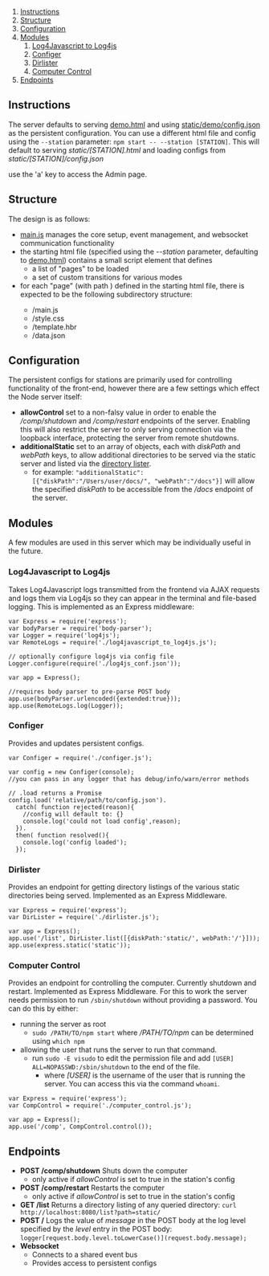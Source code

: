 1. [Instructions](#instructions)
1. [Structure](#structure)
1. [Configuration](#configuration)
1. [Modules](#modules)
   1. [Log4Javascript to Log4js](#log4javascript-to-log4js)
   1. [Configer](#configer)
   1. [Dirlister](#dirlister)
   1. [Computer Control](#computer-control)
1. [Endpoints](#endpoints)

## Instructions

The server defaults to serving [demo.html](static/demo.html) and using [static/demo/config.json]() as the persistent configuration. You can use a different html file and config using the `--station` parameter: `npm start -- --station [STATION]`. This will default to serving _static/[STATION].html_ and loading configs from _static/[STATION]/config.json_

use the 'a' key to access the Admin page.

## Structure
The design is as follows:

* [main.js](static/js/main.js) manages the core setup, event management, and websocket communication functionality
* the starting html file (specified using the _--station_ parameter, defaulting to [demo.html](static/demo.html)) contains a small script element that defines 
  - a list of "pages" to be loaded
  - a set of custom transitions for various modes
* for each "page" (with path <PagePath>) defined in the starting html file, there is expected to be the following subdirectory structure:
  - <PagePath>/main.js
  - <PagePath>/style.css
  - <PagePath>/template.hbr
  - <PagePath>/data.json

## Configuration

The persistent configs for stations are primarily used for controlling
functionality of the front-end, however there are a few settings which
effect the Node server itself:

* **allowControl** set to a non-falsy value in order to enable 
the _/comp/shutdown_ and _/comp/restart_ endpoints of the server. Enabling this will also
restrict the server to only serving connection via the loopback interface,
protecting the server from remote shutdowns.
* **additionalStatic** set to an array of objects, each with _diskPath_ 
and _webPath_ keys, to allow additional directories to be served via the
static server and listed via the [directory lister](#dirlister).
  - for example: `"additionalStatic":[{"diskPath":"/Users/user/docs/",
"webPath":"/docs"}]` will allow the specified _diskPath_ to be accessible from 
the _/docs_ endpoint of the server.

## Modules

A few modules are used in this server which may be individually useful 
in the future.

### Log4Javascript to Log4js

Takes Log4Javascript logs transmitted from the frontend via AJAX requests
and logs them via Log4js so they can appear 
in the terminal and file-based logging. 
This is implemented as an Express middleware:

```
var Express = require('express');
var bodyParser = require('body-parser');
var Logger = require('log4js');
var RemoteLogs = require('./log4javascript_to_log4js.js');

// optionally configure log4js via config file
Logger.configure(require('./log4js_conf.json'));

var app = Express();

//requires body parser to pre-parse POST body
app.use(bodyParser.urlencoded({extended:true}));
app.use(RemoteLogs.log(Logger));
```

### Configer

Provides and updates persistent configs. 

```
var Configer = require('./configer.js');

var config = new Configer(console);
//you can pass in any logger that has debug/info/warn/error methods

// .load returns a Promise
config.load('relative/path/to/config.json').
  catch( function rejected(reason){
    //config will default to: {}
    console.log('could not load config',reason);
  }).
  then( function resolved(){
    console.log('config loaded');
  });
```

### Dirlister

Provides an endpoint for getting directory listings of the various 
static directories being served. Implemented as an Express Middleware.

```
var Express = require('express');
var DirLister = require('./dirlister.js');

var app = Express();
app.use('/list', DirLister.list([{diskPath:'static/', webPath:'/'}]));
app.use(express.static('static'));
```

### Computer Control

Provides an endpoint for controlling the computer.
Currently shutdown and restart. Implemented as Express Middleware.
For this to work the server needs permission to run `/sbin/shutdown` 
without providing a password. You can do this by either:

* running the server as root
  - `sudo /PATH/TO/npm start` where _/PATH/TO/npm_ can be determined using `which npm` 
* allowing the user that runs the server to run that command.
  - run `sudo -E visudo` to edit the permission file and add `[USER] ALL=NOPASSWD:/sbin/shutdown` to the end of the file.
    * where _[USER]_ is the username of the user that is running the server. You can access this via the command `whoami`.

```
var Express = require('express');
var CompControl = require('./computer_control.js');

var app = Express();
app.use('/comp', CompControl.control());
```

## Endpoints

* **POST /comp/shutdown** Shuts down the computer
  - only active if _allowControl_ is set to true in the station&apos;s config
* **POST /comp/restart** Restarts the computer
  - only active if _allowControl_ is set to true in the station&apos;s config
* **GET /list** Returns a directory listing of any queried directory:
`curl http://localhost:8080/list?path=static/`
* **POST /** Logs the value of _message_ in the POST body
at the log level specified by the _level_ entry in the POST body:
`logger[request.body.level.toLowerCase()](request.body.message);`
* **Websocket**
  - Connects to a shared event bus
  - Provides access to persistent configs

